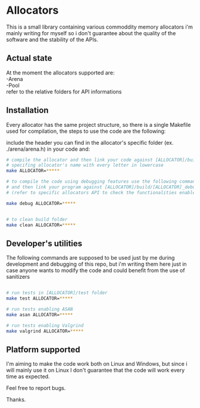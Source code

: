 # Allocators
This is a small library containing various commoddity memory allocators i'm mainly writing for myself so i don't guarantee about the quality of the software and the stability of the APIs.

## Actual state
At the moment the allocators supported are:<br>
-Arena<br>
-Pool<br>
refer to the relative folders for API informations

## Installation
Every allocator has the same project structure, so there is a single Makefile
used for compilation, the steps to use the code are the following:

include the header you can find in the allocator's specific folder (ex. ./arena/arena.h) in your code and:
```sh
# compile the allocator and then link your code against [ALLOCATOR]/build/[ALLOCATOR].a
# specifing allocator's name with every letter in lowercase
make ALLOCATOR=*****

# to compile the code using debugging features use the following command
# and then link your program against [ALLOCATOR]/build/[ALLOCATOR]_debug.a)
# (refer to specific allocators API to check the functionalities enabled in this way)

make debug ALLOCATOR=*****


# to clean build folder
make clean ALLOCATOR=*****
```

## Developer's utilities
The following commands are supposed to be used just by me during development and debugging
of this repo, but i'm writing them here just in case anyone wants to modify the code and could benefit
from the use of sanitizers

```sh

# run tests in [ALLOCATOR]/test folder
make test ALLOCATOR=*****  

# run tests enabling ASAN
make asan ALLOCATOR=*****

# run tests enabling Valgrind
make valgrind ALLOCATOR=*****

```


## Platform supported
I'm aiming to make the code work both on Linux and Windows, but since i will mainly use it on Linux I don't guarantee that the code will work every time as expected.

Feel free to report bugs.

Thanks. 


